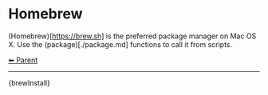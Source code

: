 # Homebrew

(Homebrew)[https://brew.sh] is the preferred package manager on Mac OS X. Use the (package)[./package.md] functions to call it from scripts.

<!-- TEMPLATE header 2 -->
[⬅ Parent ](../index.md)
<hr />

{brewInstall}
